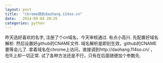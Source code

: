 ```yaml
---
layout: post
title:  "chrome跳到daohang.114so.cn"
date:   2014-09-04 20:25
categories: python
---
```


   昨天选好喜欢的名字, 注册了个cn域名，今天审核通过. 有点小高兴. 先配置好域名解析. 然后设置好github的CNAME文件. 域名解析是即刻生效，github的CNAME要等会儿了.
   拿着域名在chrome上访问，直接调到http://daohang.114so.cn/ ，在IE上却一切正常. 试了各种方法还是不行，只有在后面随便加个参数先.


